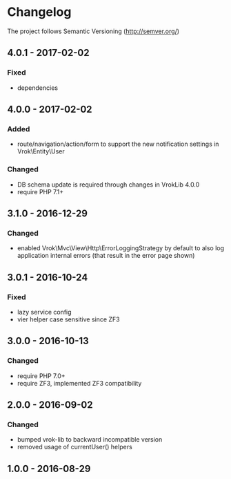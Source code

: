 # Changelog

The project follows Semantic Versioning (http://semver.org/)

## 4.0.1 - 2017-02-02
### Fixed
- dependencies

## 4.0.0 - 2017-02-02
### Added
- route/navigation/action/form to support the new notification settings
  in Vrok\Entity\User
### Changed
- DB schema update is required through changes in VrokLib 4.0.0
- require PHP 7.1+

## 3.1.0 - 2016-12-29
### Changed
- enabled Vrok\Mvc\View\Http\ErrorLoggingStrategy by default to also log
  application internal errors (that result in the error page shown)

## 3.0.1 - 2016-10-24
### Fixed
- lazy service config
- vier helper case sensitive since ZF3

## 3.0.0 - 2016-10-13
### Changed
- require PHP 7.0+
- require ZF3, implemented ZF3 compatibility

## 2.0.0 - 2016-09-02
### Changed
- bumped vrok-lib to backward incompatible version
- removed usage of currentUser() helpers

## 1.0.0 - 2016-08-29